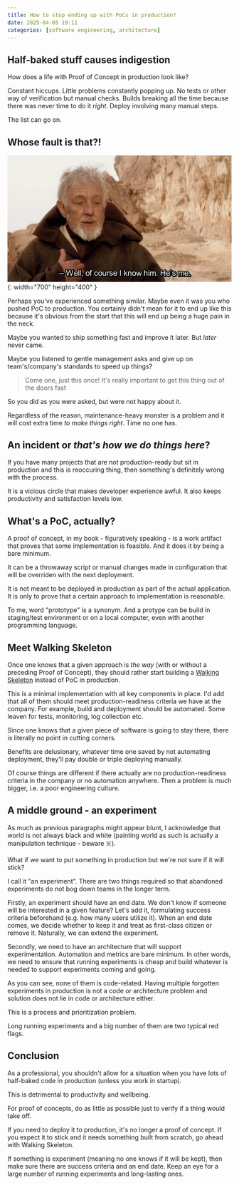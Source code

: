 ```yaml
---
title: How to stop ending up with PoCs in production?
date: 2025-04-05 19:11
categories: [software engineering, architecture]
---
```


## Half-baked stuff causes indigestion

How does a life with Proof of Concept in production look like? 

Constant hiccups. Little problems constantly popping up. No tests or other way of verification but manual checks. Builds breaking all the time because there was never time to do it *right*. Deploy involving many manual steps.

The list can go on.

## Whose fault is that?!

![Ben Kenobi saying it's him](/assets/2025/ben_kenobi.jpg){: width="700" height="400" }

Perhaps you've experienced something similar. Maybe even it was you who pushed PoC to production. You certainly didn't mean for it to end up like this because it's obvious from the start that this will end up being a huge pain in the neck.

Maybe you wanted to ship something fast and improve it later. But *later* never came.

Maybe you listened to gentle management asks and give up on team's/company's standards to speed up things?

> Come one, just this once! It's really important to get this thing out of the doors fast

So you did as you were asked, but were not happy about it.

Regardless of the reason, maintenance-heavy monster is a problem and it will cost extra time *to make things right*. Time no one has.

## An incident or *that's how we do things here*?

If you have many projects that are not production-ready but sit in production and this is reoccuring thing, then something's definitely wrong with the process.

It is a vicious circle that makes developer experience awful. It also keeps productivity and satisfaction levels low.

## What's a PoC, actually?

A proof of concept, in my book - figuratively speaking - is a work artifact that proves that some implementation is feasible. And it does it by being a bare minimum.

It can be a throwaway script or manual changes made in configuration that will be overriden with the next deployment.

It is not meant to be deployed in production as part of the actual application. It is only to prove that a certain approach to implementation is reasonable.

To me, word "prototype" is a synonym. And a protype can be build in staging/test environment or on a local computer, even with another programming language.

## Meet Walking Skeleton

Once one knows that a given approach is *the way* (with or without a preceding Proof of Concept), they should rather start building a [Walking Skeleton](https://wiki.c2.com/?WalkingSkeleton) instead of PoC in production.

This is a minimal implementation with all key components in place. I'd add that all of them should meet production-readiness criteria we have at the company. For example, build and deployment should be automated. Some leaven for tests, monitoring, log collection etc.

Since one knows that a given piece of software is going to stay there, there is literally no point in cutting corners.

Benefits are delusionary, whatever time one saved by not automating deployment, they'll pay double or triple deploying manually.

Of course things are different if there actually are no production-readiness criteria in the company or no automation anywhere. Then a problem is much bigger, i.e. a poor engineering culture.

## A middle ground - an experiment

As much as previous paragraphs might appear blunt, I acknowledge that world is not always black and white (painting world as such is actually a manipulation technique - beware ☠️).

What if we want to put something in production but we're not sure if it will stick?

I call it "an experiment". There are two things required so that abandoned experiments do not bog down teams in the longer term.

Firstly, an experiment should have an end date. We don't know if someone will be interested in a given feature? Let's add it, formulating success criteria beforehand (e.g. how many users utilize it). When an end date comes, we decide whether to keep it and treat as first-class citizen or remove it. Naturally, we can extend the experiment.

Secondly, we need to have an architecture that will support experimentation. Automation and metrics are bare minimum. In other words, we need to ensure that running experiments is cheap and build whatever is needed to support experiments coming and going.

As you can see, none of them is code-related. Having multiple forgotten experiments in production is not a code or architecture problem and solution does not lie in code or architecture either.

This is a process and prioritization problem.

Long running experiments and a big number of them are two typical red flags.

## Conclusion

As a professional, you shouldn't allow for a situation when you have lots of half-baked code in production (unless you work in startup).

This is detrimental to productivity and wellbeing.

For proof of concepts, do as little as possible just to verify if a thing would take off.

If you need to deploy it to production, it's no longer a proof of concept. If you expect it to stick and it needs something built from scratch, go ahead with Walking Skeleton.

If something is experiment (meaning no one knows if it will be kept), then make sure there are success criteria and an end date. Keep an eye for a large number of running experiments and long-lasting ones.
